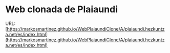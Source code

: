 # Web clonada de Plaiaundi

URL: [https://markosmartinez.github.io/WebPlaiaundiClone/A/plaiaundi.hezkuntza.net/es/index.html](https://markosmartinez.github.io/WebPlaiaundiClone/A/plaiaundi.hezkuntza.net/es/index.html)
